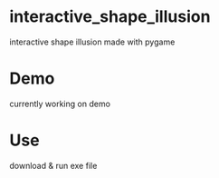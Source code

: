 # interactive_shape_illusion
interactive shape illusion made with pygame

# Demo
currently working on demo

# Use
download & run exe file
